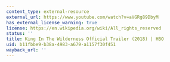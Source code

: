 ```yaml
---
content_type: external-resource
external_url: https://www.youtube.com/watch?v=aVGRg89DbyM
has_external_license_warning: true
license: https://en.wikipedia.org/wiki/All_rights_reserved
status: ''
title: King In The Wilderness Official Trailer (2018) | HBO
uid: b11fbbe9-b38a-4983-a679-a1157f30f451
wayback_url: ''
---
```

